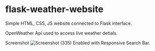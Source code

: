 # flask-weather-website
Simple HTML, CSS, JS website connected to Flask interface.

OpenWeather Api used to access live weather detials.

Screenshot
![Screenshot (335)](https://user-images.githubusercontent.com/105596977/233717825-dedf7590-2d9b-43f3-be4d-756d546ae3c0.png)
Enabled with Responsive Search Bar.  
